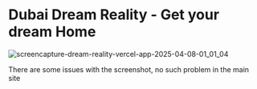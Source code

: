 # Dubai Dream Reality - Get your dream Home

![screencapture-dream-reality-vercel-app-2025-04-08-01_01_04](https://github.com/user-attachments/assets/f170f407-a117-4c33-8b66-713fffbcb229)

There are some issues with the screenshot, no such problem in the main site
